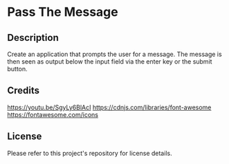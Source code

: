 
# Pass The Message

## Description

Create an application that prompts the user for a message.
The message is then seen as output below the input field via the enter key or the submit button.

## Credits

https://youtu.be/SgyLy6BlAcI
https://cdnjs.com/libraries/font-awesome
https://fontawesome.com/icons

## License

Please refer to this project's repository for license details.
